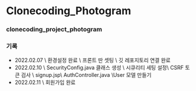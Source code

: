 # Clonecoding_Photogram

### clonecoding_project_photogram

### 기록
- 2022.02.07 
\ 환경설정 완료 \ 프론트 딴 셋팅 \ 깃 레포지토리 연결 완료
- 2022.02.10
\ SecurityConfig.java 클래스 생성 \ 시큐리티 세팅 설정\ CSRF 토큰 검사 \ signup.jsp\ AuthController.java \User 모델 만들기
- 2022.02.11
\ 회원가입 완료

